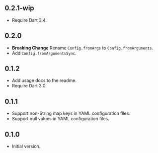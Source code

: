 ## 0.2.1-wip

- Require Dart 3.4.

## 0.2.0

- **Breaking Change** Rename `Config.fromArgs` to `Config.fromArguments`.
- Add `Config.fromArgumentsSync`.

## 0.1.2

- Add usage docs to the readme.
- Require Dart 3.0.

## 0.1.1

- Support non-String map keys in YAML configuration files.
- Support null values in YAML configuration files.

## 0.1.0

- Initial version.
